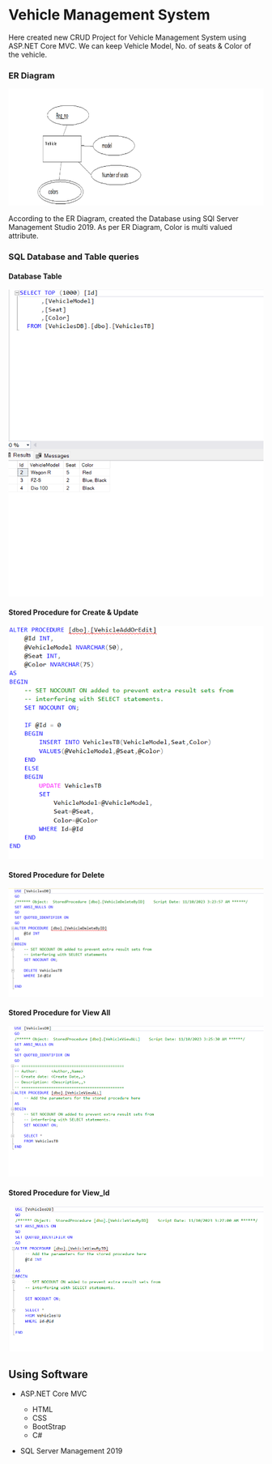 # Vehicle Management System

Here created new CRUD Project for Vehicle Management System using ASP.NET Core MVC. We can keep Vehicle Model, No. of seats & Color of the vehicle.

### ER Diagram

![ER_Diagram!](/assets/ER_Diagram.png)

According to the ER Diagram, created the Database using SQl Server Management Studio 2019. As per ER Diagram, Color is multi valued attribute.


### SQL Database and Table queries

#### Database Table
![SQL_TABLE!](/assets/SQL_TableView.png)

#### Stored Procedure for Create & Update
![ADDOREDIT!](/assets/Vehicle_AddOrEdit_StoredProcedure.png)

#### Stored Procedure for Delete
![DELETE!](/assets/Vehicle_Delete_StoredProcedure.png)

#### Stored Procedure for View All
![VIEWALL!](/assets/Vehicle_ViewAll_StoredProcedure.png)

#### Stored Procedure for View_Id
![VIEW!](/assets/Vehicle_View_StoredProcedure.png)


## Using Software
- ASP.NET Core MVC
    - HTML
    - CSS
    - BootStrap
    - C#

- SQL Server Management 2019
